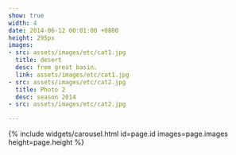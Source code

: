 ```yaml
---
show: true
width: 4
date: 2014-06-12 00:01:00 +0800
height: 295px
images:
- src: assets/images/etc/cat1.jpg
  title: desert
  desc: from great basin.
  link: assets/images/etc/cat1.jpg
- src: assets/images/etc/cat2.jpg
  title: Photo 2
  desc: season 2014
- src: assets/images/etc/cat2.jpg

---
```


{% include widgets/carousel.html id=page.id images=page.images height=page.height %}
